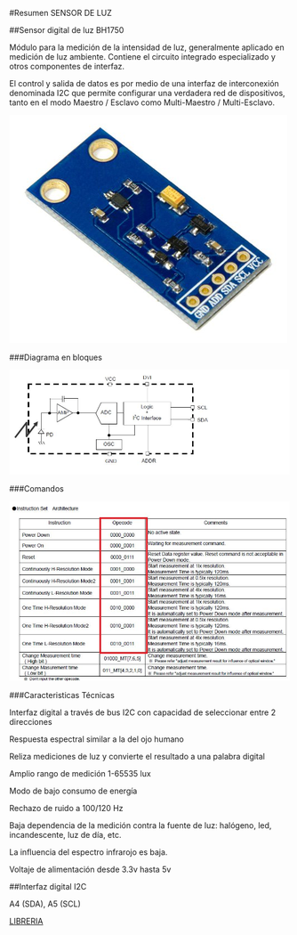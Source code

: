 
#Resumen SENSOR DE LUZ

##Sensor digital de luz BH1750

Módulo para la medición de la intensidad de luz, generalmente aplicado en medición de luz ambiente. Contiene el circuito integrado especializado y otros componentes de interfaz.

El control y salida de datos es por medio de una interfaz de interconexión denominada I2C que permite configurar una verdadera red de dispositivos, tanto en el modo Maestro / Esclavo como Multi-Maestro / Multi-Esclavo. 

![](./bh1750.jpg)

###Diagrama en bloques

![](./bh1750_block.jpg)

###Comandos

![](./bh1750_instrucciones.jpg)

###Caracteristicas Técnicas

Interfaz digital a través de bus I2C con capacidad de seleccionar entre 2 direcciones

Respuesta espectral similar a la del ojo humano

Reliza mediciones de luz y convierte el resultado a una palabra digital

Amplio rango de medición 1-65535 lux

Modo de bajo consumo de energía

Rechazo de ruido a 100/120 Hz

Baja dependencia de la medición contra la fuente de luz: halógeno, led, incandescente, luz de día, etc.

La influencia del espectro infrarojo es baja.

Voltaje de alimentación desde 3.3v hasta 5v

##Interfaz digital I2C

A4 (SDA), A5 (SCL)

[LIBRERIA](https://github.com/Genotronex/BH1750FVI_Master)
